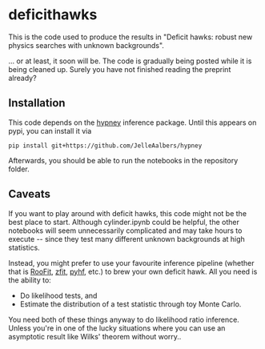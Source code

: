 # deficithawks
This is the code used to produce the results in  "Deficit hawks: robust new physics searches with unknown backgrounds".

... or at least, it soon will be. The code is gradually being posted while it is being cleaned up. Surely you have not finished reading the preprint already?

## Installation

This code depends on the [hypney](https://github.com/JelleAalbers/hypney) inference package. Until this appears on pypi, you can install it via
```
pip install git+https://github.com/JelleAalbers/hypney
```

Afterwards, you should be able to run the notebooks in the repository folder.

## Caveats

If you want to play around with deficit hawks, this code might not be the best place to start. Although cylinder.ipynb could be helpful, the other notebooks will seem unnecessarily complicated and may take hours to execute -- since they test many different unknown backgrounds at high statistics.

Instead, you might prefer to use your favourite inference pipeline (whether that is [RooFit](https://root.cern/manual/roofit/), [zfit](https://github.com/zfit/zfit), [pyhf](https://github.com/scikit-hep/pyhf), etc.) to brew your own deficit hawk. All you need is the ability to:

  * Do likelihood tests, and
  * Estimate the distribution of a test statistic through toy Monte Carlo.

You need both of these things anyway to do likelihood ratio inference. Unless you're in one of the lucky situations where you can use an asymptotic result like Wilks' theorem without worry..
